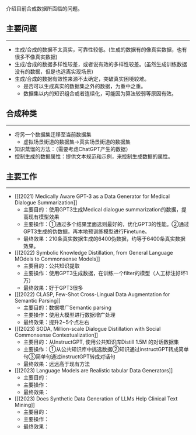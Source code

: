 介绍目前合成数据所面临的问题。

## 主要问题
---
- 生成/合成的数据不太真实，可靠性较低。(生成的数据有的像真实数据，也有很多不像真实数据)
- 生成/合成的数据多样性较差，或者说有效的多样性较差。(虽然生成训练数据没有的数据，但是也远离实现场景)
- 生成/合成的数据有效性来源不太确定，突破真实困境较难。
	- 是否可以生成真实的数据集之外的数据，为重中之重。
	- 数据集以内的知识组合或者连续化，可能因为算法较弱等原因有效。

## 合成种类
---
- 将另一个数据集迁移至当前数据集
	- 虚拟场景街道的数据集→真实场景街道的数据集
- 知识蒸馏的方法：（需要考虑ChatGPT产生的数据）
- 控制生成的数据属性：提供文本规范和示例，来控制生成数据的属性。

## 主要工作
---
- [[(2021) Medically Aware GPT-3 as a Data Generator for Medical Dialogue Summarization]]
	- 主要目的：使用GPT3生成Medical dialogue summarization的数据，提高现有模型效果
	- 主要操作：①通过多个结果里面选则最好的，优化GPT3的性能。②通过GPT3生成的伪数据，再本地预训练模型进行Finetune。
	- 最终效果：210条真实数据生成的6400伪数据，约等于6400条真实数据效果。
- [[(2022) Symbolic Knowledge Distillation, from General Language MOdels to Commonsense Models]]
	- 主要目的：公共知识提取
	- 主要操作：使用GPT3生成数据，在训练一个filter的模型（人工标注好坏1万）
	- 最终效果：好于GPT3很多
- [[(2022) CLASP, Few-Shot Cross-Lingual Data Augmentation for Semantic Parsing]]
	- 主要目的：数据增广Semantic parsing
	- 主要操作：使用大模型进行数据增广处理
	- 最终效果：提升2~5个点左右
- [[(2023) SODA, Million-scale Dialogue Distillation with Social Commonsense Contextualization]]
	- 主要目的：从InstructGPT, 使用公共知识库Distill 1.5M 的对话数据集
	- 主要操作：①从公共知识库中挑选数据②知识通过instructGPT转成简单句③简单句通过instructGPT转成对话句
	- 最终效果：远远高于现有方法
- [[(2023) Language Models are Realistic tabular Data Generators]]
	- 主要目的：
	- 主要操作：
	- 最终效果：
- [[(2023) Does Synthetic Data Generation of LLMs Help Clinical Text Mining]]
	- 主要目的：
	- 主要操作：
	- 最终效果：